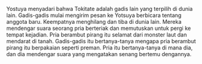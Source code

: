 Yostuya menyadari bahwa Tokitate adalah gadis lain yang terpilih di dunia lain. Gadis-gadis mulai mengirim pesan ke Yotsuya berbicara tentang anggota baru. Keempatnya menghilang dan tiba di dunia lain. Mereka mendengar suara seorang pria berteriak dan memutuskan untuk pergi ke tempat kejadian. Pria berambut pirang itu selamat dari monster laut dan mendarat di tanah. Gadis-gadis itu bertanya-tanya mengapa pria berambut pirang itu berpakaian seperti preman. Pria itu bertanya-tanya di mana dia, dan dia mendengar suara yang mengatakan senang bertemu dengannya.

